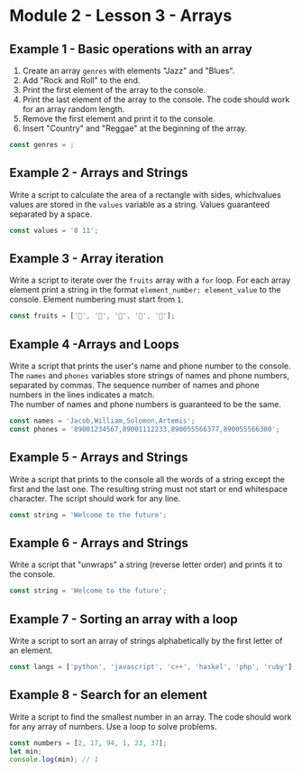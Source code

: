 # Module 2 - Lesson 3 - Arrays

## Example 1 - Basic operations with an array

1. Create an array `genres` with elements "Jazz" and "Blues".
2. Add "Rock and Roll" to the end.
3. Print the first element of the array to the console.
4. Print the last element of the array to the console. The code should work for
   an array random length.
5. Remove the first element and print it to the console.
6. Insert "Country" and "Reggae" at the beginning of the array.

```js
const genres = ;
```

## Example 2 - Arrays and Strings

Write a script to calculate the area of a rectangle with sides, whichvalues
values are stored in the `values` variable as a string. Values guaranteed
separated by a space.

```js
const values = '8 11';
```

## Example 3 - Array iteration

Write a script to iterate over the `fruits` array with a `for` loop. For each
array element print a string in the format `element_number: element_value` to
the console. Element numbering must start from `1`.

```js
const fruits = ['🍎', '🍇', '🍑', '🍌', '🍋'];
```

## Example 4 -Arrays and Loops

Write a script that prints the user's name and phone number to the console. The
`names` and `phones` variables store strings of names and phone numbers,
separated by commas. The sequence number of names and phone numbers in the lines
indicates a match.  
 The number of names and phone numbers is guaranteed to be the same.

```js
const names = 'Jacob,William,Solomon,Artemis';
const phones = '89001234567,89001112233,890055566377,890055566300';
```

## Example 5 - Arrays and Strings

Write a script that prints to the console all the words of a string except the
first and the last one. The resulting string must not start or end whitespace
character. The script should work for any line.

```js
const string = 'Welcome to the future';
```

## Example 6 - Arrays and Strings

Write a script that "unwraps" a string (reverse letter order) and prints it to
the console.

```js
const string = 'Welcome to the future';
```

## Example 7 - Sorting an array with a loop

Write a script to sort an array of strings alphabetically by the first letter of
an element.

```js
const langs = ['python', 'javascript', 'c++', 'haskel', 'php', 'ruby'];
```

## Example 8 - Search for an element

Write a script to find the smallest number in an array. The code should work for
any array of numbers. Use a loop to solve problems.

```js
const numbers = [2, 17, 94, 1, 23, 37];
let min;
console.log(min); // 1
```
